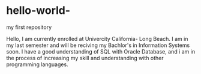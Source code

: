 # hello-world-
my first repository

Hello, 
I am currently enrolled at Univercity California- Long Beach.
I am in my last semester and will be reciving my Bachlor's in Information Systems soon. I have a good understanding of SQL with Oracle Database, and i am in the process of increasing my skill and understanding with other programming languages.
